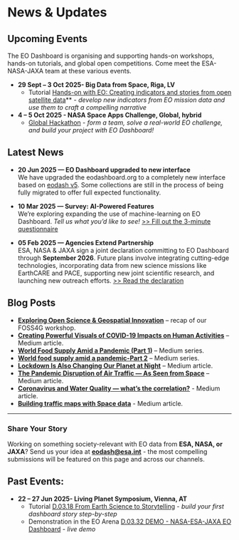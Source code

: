 # News & Updates

## Upcoming Events

The EO Dashboard is organising and supporting hands-on workshops, hands-on tutorials, and global open competitions. Come meet the ESA-NASA-JAXA team at these various events. 

* **29 Sept – 3 Oct 2025- Big Data from Space, Riga, LV**
  *   Tutorial [Hands-on with EO: Creating indicators and stories from open satellite data](https://www.bigdatafromspace2025.org/satellite-event-submission)** -  *develop new indicators from EO mission data and use them to craft a compelling narrative*
* **4 – 5 Oct 2025 - NASA Space Apps Challenge, Global, hybrid**
  *   [Global Hackathon](https://www.spaceappschallenge.org) - *form a team, solve a real-world EO challenge, and build your project with EO Dashboard!*

## Latest News

- **20 Jun 2025 — EO Dashboard upgraded to new interface**  
  We have upgraded the eodashboard.org to a completely new interface based on [eodash v5](https://github.com/eodash/eodash). Some collections are still in the process of being fully migrated to offer full expected functionality.
  

- **10 Mar 2025 — Survey: AI-Powered Features**  
  We’re exploring expanding the use of machine-learning on EO Dashboard. *Tell us what you’d like to see!* 
  [ >> Fill out the 3-minute questionnaire](https://forms.office.com/Pages/ResponsePage.aspx?id=0Kxcmu8r102sXH6-H1T0laW1G4eQe39LnE1OD1qEn2xUODdPSEJUV0pKU1E1NFZXNDFIQUs4T1o1Sy4u)

- **05 Feb 2025 — Agencies Extend Partnership**  
  ESA, NASA & JAXA sign a joint declaration committing to EO Dashboard through **September 2026**. Future plans involve integrating cutting-edge technologies, incorporating data from new science missions like EarthCARE and PACE, supporting new joint  scientific research, and launching new outreach efforts.
  [>> Read the declaration](https://raw.githubusercontent.com/eurodatacube/eodash-assets/refs/heads/main/stories/news/2024Joint%20Declaration_draftA-MM-AA_NS_JAXA.pdf)

## Blog Posts

- **[Exploring Open Science & Geospatial Innovation](https://eo4society.esa.int/2023/07/03/exploring-open-science-and-geospatial-innovation-the-nasa-esa-jaxa-eo-dashboard-workshop-at-foss4g-2023/)** – recap of our FOSS4G workshop.  
- **[Creating Powerful Visuals of COVID-19 Impacts on Human Activities](https://medium.com/euro-data-cube/creating-powerful-visuals-of-covid-19-impacts-on-human-activities-8879fa75121d)** – Medium article.  
- **[World Food Supply Amid a Pandemic (Part 1)](https://medium.com/euro-data-cube/world-food-supply-amid-a-pandemic-3940ef855f07)** – Medium series.
- **[World food supply amid a pandemic-Part 2](https://medium.com/euro-data-cube/world-food-supply-amid-a-pandemic-87215c8edbdc)** – Medium series.
- **[Lockdown Is Also Changing Our Planet at Night](https://medium.com/euro-data-cube/lockdown-is-also-changing-our-planet-at-night-520deffec252)** – Medium article.
- **[The Pandemic Disruption of Air Traffic — As Seen from Space](https://medium.com/euro-data-cube/the-pandemic-disruption-of-air-traffic-as-seen-from-space-6dad64201b9a)** – Medium article.  
- **[Coronavirus and Water Quality — what’s the correlation?](https://medium.com/euro-data-cube/coronavirus-and-water-quality-whats-the-correlation-bf727d343e61)** - Medium article. 
- **[Building traffic maps with Space data](https://medium.com/euro-data-cube/building-traffic-maps-with-space-data-%EF%B8%8F-fd894a847792)** - Medium article.  

---

### Share Your Story

Working on something society-relevant with EO data from **ESA, NASA, or JAXA**? Send us your idea at **<eodash@esa.int>** - the most compelling submissions will be featured on this page and across our channels.

## Past Events:

* **22 – 27 Jun 2025- Living Planet Symposium, Vienna, AT**
  *   Tutorial [D.03.18 From Earth Science to Storytelling](https://lps25.esa.int/programme/programme-session/?id=7A4E4BC9-92EE-41D3-8A3A-62FF63DC914E) -  *build your first dashboard story step-by-step*
  *   Demonstration in the EO Arena [D.03.32 DEMO - NASA-ESA-JAXA EO Dashboard](https://lps25.esa.int/programme/programme-session/?id=7A613D5A-F956-41EF-B520-EE0A71549B47) - *live demo*
